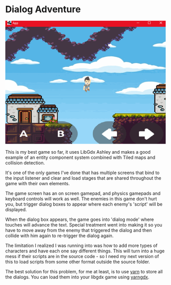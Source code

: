 # Dialog Adventure

![dialog_adventure.gif](.github/dialog_adventure.gif?raw=true)

This is my best game so far, it uses LibGdx Ashley and makes a good example of an entity component system combined with Tiled maps and collision detection.

It's one of the only games I've done that has multiple screens that bind to the input listener and clear and load stages that are shared throughout the game with their own elements.

The game screen has an on screen gamepad, and physics gamepads and keyboard controls will work as well. The enemies in this game don't hurt you, but trigger dialog boxes to appear where each enemy's 'script' will be displayed.

When the dialog box appears, the game goes into 'dialog mode' where touches will advance the text. Special treatment went into making it so you have to move away from the enemy that triggered the dialog and then collide with him again to re-trigger the dialog again.

The limitation I realized I was running into was how to add more types of characters and have each one say different things. This will turn into a huge mess if their scripts are in the source code - so I need my next version of this to load scripts from some other format outside the source folder.

The best solution for this problem, for me at least, is to use [yarn](https://github.com/InfiniteAmmoInc/Yarn) to store all the dialogs. You 
can load them into your libgdx game using [yarngdx](https://github.com/kyperbelt/YarnGdx).
